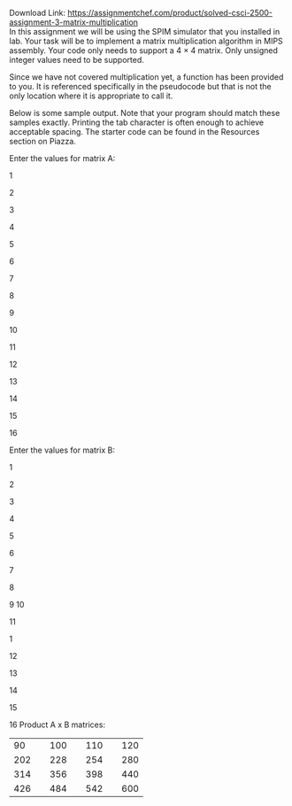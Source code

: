 Download Link: https://assignmentchef.com/product/solved-csci-2500-assignment-3-matrix-multiplication
<br>
In this assignment we will be using the SPIM simulator that you installed in lab. Your task will be to implement a matrix multiplication algorithm in MIPS assembly. Your code only needs to support a 4 × 4 matrix. Only unsigned integer values need to be supported.

Since we have not covered multiplication yet, a function has been provided to you. It is referenced specifically in the pseudocode but that is not the only location where it is appropriate to call it.

Below is some sample output. Note that your program should match these samples exactly. Printing the tab character is often enough to achieve acceptable spacing. The starter code can be found in the Resources section on Piazza.

Enter the values for matrix A:

1

2

3

4

5

6

7

8

9

10

11

12

13

14

15

16

Enter the values for matrix B:

1

2

3

4

5

6

7

8

9 10

11

1

12

13

14

15

16 Product A x B matrices:

<table width="167">

 <tbody>

  <tr>

   <td width="49">90</td>

   <td width="49">100</td>

   <td width="49">110</td>

   <td width="21">120</td>

  </tr>

  <tr>

   <td width="49">202</td>

   <td width="49">228</td>

   <td width="49">254</td>

   <td width="21">280</td>

  </tr>

  <tr>

   <td width="49">314</td>

   <td width="49">356</td>

   <td width="49">398</td>

   <td width="21">440</td>

  </tr>

  <tr>

   <td width="49">426</td>

   <td width="49">484</td>

   <td width="49">542</td>

   <td width="21">600</td>

  </tr>

 </tbody>

</table>



